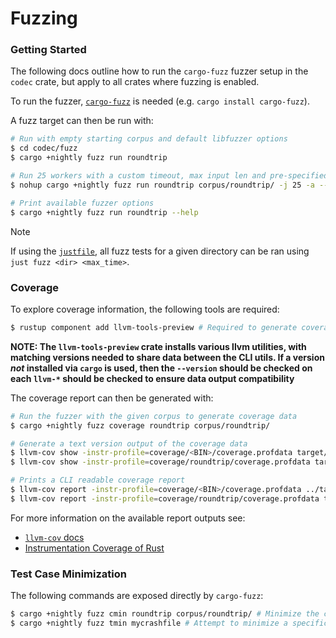 # Fuzzing

### Getting Started

The following docs outline how to run the `cargo-fuzz` fuzzer setup in the `codec` crate, but apply to all crates where fuzzing is enabled.

To run the fuzzer, [`cargo-fuzz`](https://github.com/rust-fuzz/cargo-fuzz) is needed (e.g. `cargo install cargo-fuzz`). 

A fuzz target can then be run with:

```bash
# Run with empty starting corpus and default libfuzzer options
$ cd codec/fuzz
$ cargo +nightly fuzz run roundtrip

# Run 25 workers with a custom timeout, max input len and pre-specified corpus
$ nohup cargo +nightly fuzz run roundtrip corpus/roundtrip/ -j 25 -a -- -max_len=5000 -timeout=1 -workers=25 & 

# Print available fuzzer options
$ cargo +nightly fuzz run roundtrip --help 
```

> [!NOTE]
> If using the [`justfile`](./justfile), all fuzz tests for a given directory can be ran using 
> `just fuzz <dir> <max_time>`.

### Coverage

To explore coverage information, the following tools are required:

```bash
$ rustup component add llvm-tools-preview # Required to generate coverage report data
```

**NOTE: The `llvm-tools-preview` crate installs various llvm utilities, with matching versions needed to share data between the CLI utils. If a version _not_ installed via `cargo` is used, then the `--version` should be checked on each `llvm-*` should be checked to ensure data output compatibility**

The coverage report can then be generated with:

```bash
# Run the fuzzer with the given corpus to generate coverage data
$ cargo +nightly fuzz coverage roundtrip corpus/roundtrip/ 

# Generate a text version output of the coverage data
$ llvm-cov show -instr-profile=coverage/<BIN>/coverage.profdata target/<ARCH>/coverage/<ARCH>/release/<BIN> > coverage.txt 
$ llvm-cov show -instr-profile=coverage/roundtrip/coverage.profdata target/x86_64-unknown-linux-gnu/coverage/x86_64-unknown-linux-gnu/release/roundtrip > coverage.txt # Codec roundtrip bin example on ubuntu

# Prints a CLI readable coverage report
$ llvm-cov report -instr-profile=coverage/<BIN>/coverage.profdata ../target/<ARCH>/coverage/<ARCH>/release/<BIN> 
$ llvm-cov report -instr-profile=coverage/roundtrip/coverage.profdata target/x86_64-unknown-linux-gnu/coverage/x86_64-unknown-linux-gnu/release/roundtrip # Codec roundtrip bin example on ubuntu
```

For more information on the available report outputs see:
- [`llvm-cov` docs](https://llvm.org/docs/CommandGuide/llvm-cov.html)
- [Instrumentation Coverage of Rust](https://doc.rust-lang.org/rustc/instrument-coverage.html#installing-llvm-coverage-tools)


### Test Case Minimization

The following commands are exposed directly by `cargo-fuzz`:

```bash
$ cargo +nightly fuzz cmin roundtrip corpus/roundtrip/ # Minimize the corpus discovered so far in `corpus/roundtrip`
$ cargo +nightly fuzz tmin mycrashfile # Attempt to minimize a specific crash case called `mycrashfile` for debugging root causes
```
